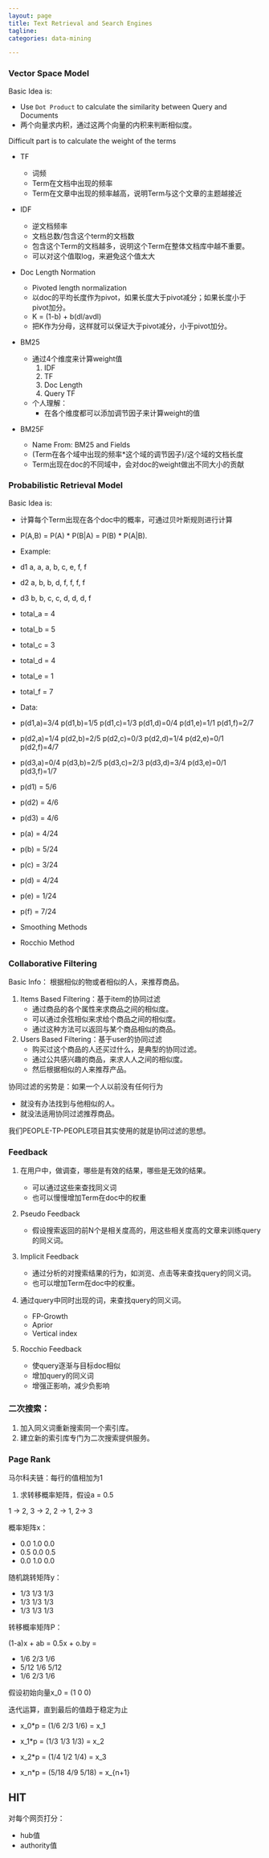 ```yaml
---
layout: page
title: Text Retrieval and Search Engines
tagline:
categories: data-mining

---
```




### Vector Space Model

Basic Idea is: 

- Use `Dot Product` to calculate the similarity between Query and Documents
- 两个向量求内积，通过这两个向量的内积来判断相似度。

Difficult part is to calculate the weight of the terms

- TF
    + 词频
    + Term在文档中出现的频率
    + Term在文章中出现的频率越高，说明Term与这个文章的主题越接近
- IDF
    + 逆文档频率
    + 文档总数/包含这个term的文档数
    + 包含这个Term的文档越多，说明这个Term在整体文档库中越不重要。
    + 可以对这个值取log，来避免这个值太大
- Doc Length Normation
    + Pivoted length normalization
    + 以doc的平均长度作为pivot，如果长度大于pivot减分；如果长度小于pivot加分。
    + K = (1-b) + b(dl/avdl)
    + 把K作为分母，这样就可以保证大于pivot减分，小于pivot加分。

- BM25
    +  通过4个维度来计算weight值
        1. IDF
        2. TF
        3. Doc Length
        4. Query TF
    + 个人理解：
        - 在各个维度都可以添加调节因子来计算weight的值
- BM25F 
    + Name From: BM25 and Fields
    + (Term在各个域中出现的频率*这个域的调节因子)/这个域的文档长度
    + Term出现在doc的不同域中，会对doc的weight做出不同大小的贡献

### Probabilistic Retrieval Model 

Basic Idea is: 

- 计算每个Term出现在各个doc中的概率，可通过贝叶斯规则进行计算
- P(A,B) = P(A) * P(B|A) = P(B) * P(A|B).
- Example:
- d1 a, a, a, b, c, e, f, f
- d2 a, b, b, d, f, f, f, f
- d3 b, b, c, c, d, d, d, f
- total_a = 4
- total_b = 5
- total_c = 3
- total_d = 4
- total_e = 1
- total_f = 7
- Data:
- p(d1,a)=3/4 p(d1,b)=1/5 p(d1,c)=1/3 p(d1,d)=0/4 p(d1,e)=1/1 p(d1,f)=2/7 
- p(d2,a)=1/4 p(d2,b)=2/5 p(d2,c)=0/3 p(d2,d)=1/4 p(d2,e)=0/1 p(d2,f)=4/7 
- p(d3,a)=0/4 p(d3,b)=2/5 p(d3,c)=2/3 p(d3,d)=3/4 p(d3,e)=0/1 p(d3,f)=1/7
- p(d1) = 5/6
- p(d2) = 4/6
- p(d3) = 4/6 
- p(a) = 4/24 
- p(b) = 5/24 
- p(c) = 3/24 
- p(d) = 4/24 
- p(e) = 1/24 
- p(f) = 7/24
 
- Smoothing Methods
- Rocchio Method

### Collaborative Filtering

Basic Info： 根据相似的物或者相似的人，来推荐商品。

1. Items Based Filtering：基于item的协同过滤
    - 通过商品的各个属性来求商品之间的相似度。
    - 可以通过余弦相似来求给个商品之间的相似度。
    - 通过这种方法可以返回与某个商品相似的商品。
2. Users Based Filtering：基于user的协同过滤
    - 购买过这个商品的人还买过什么，是典型的协同过滤。
    - 通过公共感兴趣的商品，来求人人之间的相似度。
    - 然后根据相似的人来推荐产品。

协同过滤的劣势是：如果一个人以前没有任何行为

- 就没有办法找到与他相似的人。
- 就没法适用协同过滤推荐商品。

我们PEOPLE-TP-PEOPLE项目其实使用的就是协同过滤的思想。

### Feedback

1. 在用户中，做调查，哪些是有效的结果，哪些是无效的结果。
    - 可以通过这些来查找同义词
    - 也可以慢慢增加Term在doc中的权重

2. Pseudo Feedback
    - 假设搜索返回的前N个是相关度高的，用这些相关度高的文章来训练query的同义词。

3. Implicit Feedback
    - 通过分析的对搜索结果的行为，如浏览、点击等来查找query的同义词。
    - 也可以增加Term在doc中的权重。

4. 通过query中同时出现的词，来查找query的同义词。
    - FP-Growth
    - Aprior
    - Vertical index

5. Rocchio Feedback
    - 使query逐渐与目标doc相似
    - 增加query的同义词
    - 增强正影响，减少负影响

### 二次搜索：

1. 加入同义词重新搜索同一个索引库。
2. 建立新的索引库专门为二次搜索提供服务。

### Page Rank

马尔科夫链：每行的值相加为1

1. 求转移概率矩阵，假设a = 0.5

1 -> 2, 3 -> 2, 2 -> 1, 2-> 3

概率矩阵x：

- 0.0 1.0 0.0
- 0.5 0.0 0.5
- 0.0 1.0 0.0

随机跳转矩阵y：

- 1/3 1/3 1/3
- 1/3 1/3 1/3
- 1/3 1/3 1/3

转移概率矩阵P：

(1-a)x + ab = 0.5x + o.by =

- 1/6 2/3 1/6
- 5/12 1/6 5/12
- 1/6 2/3 1/6

假设初始向量x_0 = (1 0 0)

迭代运算，直到最后的值趋于稳定为止

- x_0*p = (1/6 2/3 1/6) = x_1
- x_1*p = (1/3 1/3 1/3) = x_2
- x_2*p = (1/4 1/2 1/4) = x_3

- x_n*p = (5/18 4/9 5/18) = x_{n+1}

## HIT

对每个网页打分：

- hub值
- authority值
